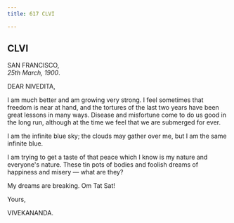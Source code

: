 ```yaml
---
title: 617 CLVI

---
```

  

  


## CLVI

SAN FRANCISCO,  
*25th March, 1900*.

DEAR NIVEDITA,

I am much better and am growing very strong. I feel sometimes that
freedom is near at hand, and the tortures of the last two years have
been great lessons in many ways. Disease and misfortune come to do us
good in the long run, although at the time we feel that we are submerged
for ever.

I am the infinite blue sky; the clouds may gather over me, but I am the
same infinite blue.

I am trying to get a taste of that peace which I know is my nature and
everyone's nature. These tin pots of bodies and foolish dreams of
happiness and misery — what are they?

My dreams are breaking. Om Tat Sat!

Yours,

VIVEKANANDA.